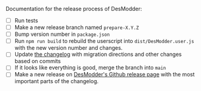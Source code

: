 Documentation for the release process of DesModder:

- [ ] Run tests
- [ ] Make a new release branch named `prepare-X.Y.Z`
- [ ] Bump version number in `package.json`
- [ ] Run `npm run build` to rebuild the userscript into `dist/DesModder.user.js` with the new version number and changes.
- [ ] Update [the changelog](https://github.com/jared-hughes/DesModder/blob/main/docs/CHANGELOG.md) with migration directions and other changes based on commits
- [ ] If it looks like everything is good, merge the branch into `main`
- [ ] Make a new release on [DesModder's Github release page](https://github.com/jared-hughes/DesModder/releases) with the most important parts of the changelog.
